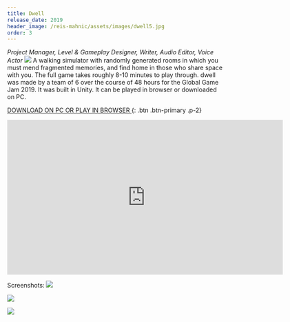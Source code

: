 ```yaml
---
title: Dwell
release_date: 2019
header_image: /reis-mahnic/assets/images/dwell5.jpg
order: 3
---
```

_Project Manager, Level & Gameplay Designer, Writer, Audio Editor, Voice Actor_
![](/reis-mahnic/assets/images/dwell1.jpg)
A walking simulator with randomly generated rooms in which you must mend fragmented memories, and find home in those who share space with you. The full game takes roughly 8-10 minutes to play through. dwell was made by a team of 6 over the course of 48 hours for the Global Game Jam 2019. It was built in Unity. It can be played in browser or downloaded on PC. 
<br>

[DOWNLOAD ON PC OR PLAY IN BROWSER ](https://katietdyer.itch.io/dwell){: .btn .btn-primary .p-2}
<iframe src="https://player.vimeo.com/video/324784300" width="640" height="360" frameborder="0" allow="autoplay; fullscreen" allowfullscreen></iframe>

Screenshots:
![](/reis-mahnic/assets/images/dwell2.jpg)

![](/reis-mahnic/assets/images/dwell3.jpg)

![](/reis-mahnic/assets/images/dwell4.jpg)

